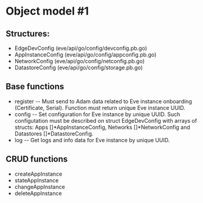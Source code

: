 # Object model \#1

## Structures:
* EdgeDevConfig (eve/api/go/config/devconfig.pb.go)
* AppInstanceConfig (eve/api/go/config/appconfig.pb.go)
* NetworkConfig (eve/api/go/config/netconfig.pb.go)
* DatastoreConfig (eve/api/go/config/storage.pb.go)

## Base functions
* register -- Must send to Adam data related to Eve instance onboarding (Certificate, Serial). Function must return unique Eve instance UUID.
* config -- Set configuration for Eve instance by unique UUID. Such configutation must be described on struct EdgeDevConfig with arrays of structs: Apps []\*AppInstanceConfig, Networks []\*NetworkConfig and Datastores []\*DatastoreConfig.
* log -- Get logs and info data for Eve instance by unique UUID.

## CRUD functions
* createAppInstance
* stateAppInstance
* changeAppInstance
* deleteAppInstance

